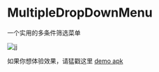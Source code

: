 # MultipleDropDownMenu

一个实用的多条件筛选菜单

![jj](https://github.com/dongjunkun/MultipleDropDownMenu/blob/master/art/simaple.gif)

如果你想体验效果，请猛戳这里 <a href="https://raw.githubusercontent.com/dongjunkun/MultipleDropDownMenu/master/simple.apk">demo apk</a>
